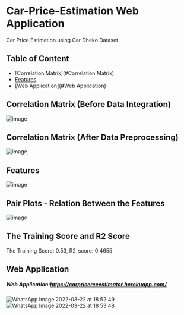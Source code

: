 # Car-Price-Estimation Web Application
Car Price Estimation using Car Dheko Dataset

## Table of Content
  * [Correlation Matrix](#Correlation Matrix)
  * [Features](#Features)
  * [Web Application](#Web Application)


## Correlation Matrix (Before Data Integration)
![image](https://user-images.githubusercontent.com/91404171/159440115-cb204edf-1bd2-489a-9cfa-0e779d9d8e94.png)

## Correlation Matrix (After Data Preprocessing)
![image](https://user-images.githubusercontent.com/91404171/159444220-4fc8bbd9-125b-4ce9-8d2d-a8446c95ca63.png)

## Features
![image](https://user-images.githubusercontent.com/91404171/159449315-ebe9ccf7-c982-45ac-82ae-60352ee47de0.png)

## Pair Plots - Relation Between the Features
![image](https://user-images.githubusercontent.com/91404171/159440274-fec4bf83-28e8-4915-a162-2ca17ee6daaa.png)

## The Training Score and R2 Score
The Training Score: 0.53,
R2_score: 0.4655

## Web Application
##### Web Application:https://carpricereeestimator.herokuapp.com/
![WhatsApp Image 2022-03-22 at 18 52 49](https://user-images.githubusercontent.com/91404171/159499338-f4750882-3780-4b0c-bc91-74904de72c04.jpeg)
![WhatsApp Image 2022-03-22 at 18 53 48](https://user-images.githubusercontent.com/91404171/159499457-1cd6872e-1b88-40c5-8fa5-3a25e8880d0a.jpeg)
